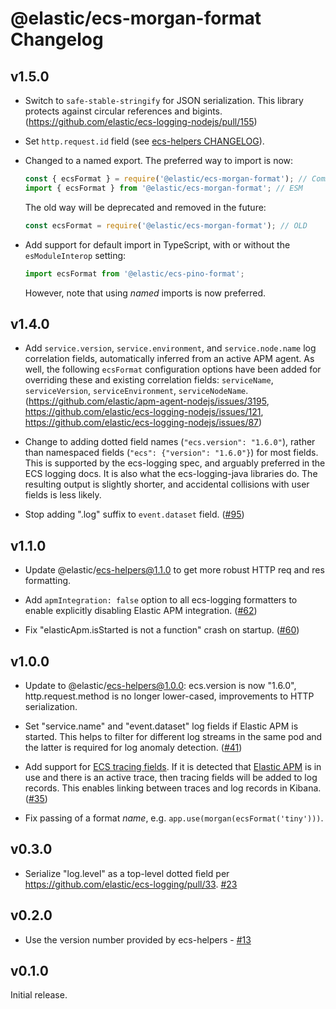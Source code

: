 # @elastic/ecs-morgan-format Changelog

## v1.5.0

- Switch to `safe-stable-stringify` for JSON serialization. This library
  protects against circular references and bigints.
  (https://github.com/elastic/ecs-logging-nodejs/pull/155)

- Set `http.request.id` field (see [ecs-helpers CHANGELOG](../ecs-helpers/CHANGELOG.md#v210)).

- Changed to a named export. The preferred way to import is now:

  ```js
  const { ecsFormat } = require('@elastic/ecs-morgan-format'); // CommonJS
  import { ecsFormat } from '@elastic/ecs-morgan-format'; // ESM
  ```

  The old way will be deprecated and removed in the future:

  ```js
  const ecsFormat = require('@elastic/ecs-morgan-format'); // OLD
  ```

- Add support for default import in TypeScript, with or without the
  `esModuleInterop` setting:

  ```ts
  import ecsFormat from '@elastic/ecs-pino-format';
  ```

  However, note that using *named* imports is now preferred.

## v1.4.0

- Add `service.version`, `service.environment`, and `service.node.name` log
  correlation fields, automatically inferred from an active APM agent. As
  well, the following `ecsFormat` configuration options have been added for
  overriding these and existing correlation fields: `serviceName`,
  `serviceVersion`, `serviceEnvironment`, `serviceNodeName`.
  (https://github.com/elastic/apm-agent-nodejs/issues/3195,
  https://github.com/elastic/ecs-logging-nodejs/issues/121,
  https://github.com/elastic/ecs-logging-nodejs/issues/87)

- Change to adding dotted field names (`"ecs.version": "1.6.0"`), rather than
  namespaced fields (`"ecs": {"version": "1.6.0"}`) for most fields. This is
  supported by the ecs-logging spec, and arguably preferred in the ECS logging
  docs. It is also what the ecs-logging-java libraries do. The resulting output
  is slightly shorter, and accidental collisions with user fields is less
  likely.

- Stop adding ".log" suffix to `event.dataset` field.
  ([#95](https://github.com/elastic/ecs-logging-nodejs/issues/95))

## v1.1.0

- Update @elastic/ecs-helpers@1.1.0 to get more robust HTTP req and res
  formatting.

- Add `apmIntegration: false` option to all ecs-logging formatters to
  enable explicitly disabling Elastic APM integration.
  ([#62](https://github.com/elastic/ecs-logging-nodejs/pull/62))

- Fix "elasticApm.isStarted is not a function" crash on startup.
  ([#60](https://github.com/elastic/ecs-logging-nodejs/issues/60))

## v1.0.0

- Update to @elastic/ecs-helpers@1.0.0: ecs.version is now "1.6.0",
  http.request.method is no longer lower-cased, improvements to HTTP
  serialization.

- Set "service.name" and "event.dataset" log fields if Elastic APM is started.
  This helps to filter for different log streams in the same pod and the
  latter is required for log anomaly detection.
  ([#41](https://github.com/elastic/ecs-logging-nodejs/issues/41))

- Add support for [ECS tracing fields](https://www.elastic.co/guide/en/ecs/current/ecs-tracing.html).
  If it is detected that [Elastic APM](https://www.npmjs.com/package/elastic-apm-node)
  is in use and there is an active trace, then tracing fields will be added to
  log records. This enables linking between traces and log records in Kibana.
  ([#35](https://github.com/elastic/ecs-logging-nodejs/issues/35))

- Fix passing of a format *name*, e.g. `app.use(morgan(ecsFormat('tiny')))`.

## v0.3.0

- Serialize "log.level" as a top-level dotted field per
  https://github.com/elastic/ecs-logging/pull/33.
  [#23](https://github.com/elastic/ecs-logging-nodejs/pull/23)

## v0.2.0

- Use the version number provided by ecs-helpers - [#13](https://github.com/elastic/ecs-logging-nodejs/pull/13)

## v0.1.0

Initial release.
